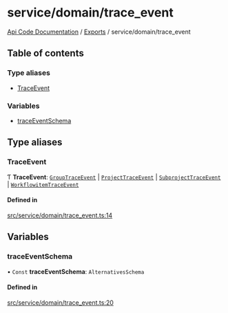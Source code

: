 # service/domain/trace\_event
 
[Api Code Documentation](../README.md) / [Exports](../modules.md) / service/domain/trace\_event

## Table of contents

### Type aliases

- [TraceEvent](service_domain_trace_event.md#traceevent)

### Variables

- [traceEventSchema](service_domain_trace_event.md#traceeventschema)

## Type aliases

### TraceEvent

Ƭ **TraceEvent**: [`GroupTraceEvent`](../interfaces/service_domain_organization_group_trace_event.GroupTraceEvent.md) \| [`ProjectTraceEvent`](../interfaces/service_domain_workflow_project_trace_event.ProjectTraceEvent.md) \| [`SubprojectTraceEvent`](../interfaces/service_domain_workflow_subproject_trace_event.SubprojectTraceEvent.md) \| [`WorkflowitemTraceEvent`](../interfaces/service_domain_workflow_workflowitem_trace_event.WorkflowitemTraceEvent.md)

#### Defined in

[src/service/domain/trace_event.ts:14](https://github.com/openkfw/TruBudget/blob/f6ee764/api/src/service/domain/trace_event.ts#L14)

## Variables

### traceEventSchema

• `Const` **traceEventSchema**: `AlternativesSchema`

#### Defined in

[src/service/domain/trace_event.ts:20](https://github.com/openkfw/TruBudget/blob/f6ee764/api/src/service/domain/trace_event.ts#L20)
